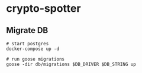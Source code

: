 # crypto-spotter

## Migrate DB

```
# start postgres
docker-compose up -d

# run goose migrations
goose -dir db/migrations $DB_DRIVER $DB_STRING up
```


